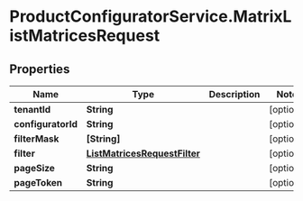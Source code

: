 # ProductConfiguratorService.MatrixListMatricesRequest

## Properties

Name | Type | Description | Notes
------------ | ------------- | ------------- | -------------
**tenantId** | **String** |  | [optional] 
**configuratorId** | **String** |  | [optional] 
**filterMask** | **[String]** |  | [optional] 
**filter** | [**ListMatricesRequestFilter**](ListMatricesRequestFilter.md) |  | [optional] 
**pageSize** | **String** |  | [optional] 
**pageToken** | **String** |  | [optional] 


